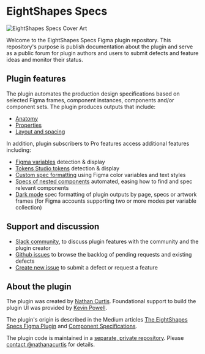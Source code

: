 # EightShapes Specs

![EightShapes Specs Cover Art](https://github.com/EightShapes/specs-plugin/assets/1165904/f66d12ad-5c46-45cc-9f49-7c398feba7cf)

Welcome to the EightShapes Specs Figma plugin repository. This repository's purpose is publish documentation about the plugin and serve as a public forum for plugin authors and users to submit defects and feature ideas and monitor their status.

## Plugin features

The plugin automates the production design specifications based on selected Figma frames, component instances, components and/or component sets. The plugin produces outputs that include:

* [Anatomy](docs/anatomy.md)
* [Properties](docs/properties.md)
* [Layout and spacing](docs/layoutandspacing.md)

In addition, plugin subscribers to Pro features access additional features including:

* [Figma variables](docs/pro-features/figma-variables.md) detection & display
* [Tokens Studio tokens](docs/pro-features/tokens_studio.md) detection & display
* [Custom spec formatting](docs/pro-features/custom-spec-formatting.md) using Figma color variables and text styles
* [Specs of nested components](docs/pro-features/spec-nested-components.md) automated, easing how to find and spec relevant components 
* [Dark mode](docs/pro-features/dark-mode.md) spec formatting of plugin outputs by page, specs or artwork frames (for Figma accounts supporting two or more modes per variable collection)

## Support and discussion

* [Slack community](https://join.slack.com/t/eightshapes-specs/shared_invite/zt-1w4k19pj7-viPHKW8045zak64u~lH4yA), to discuss plugin features with the community and the plugin creator
* [Github issues](https://github.com/EightShapes/specs-plugin/issues) to browse the backlog of pending requests and existing defects
* [Create new issue](https://github.com/EightShapes/specs-plugin-feedback/issues/new/choose) to submit a defect or request a feature

## About the plugin

The plugin was created by [Nathan Curtis](https://twitter.com/nathanacurtis). Foundational support to build the plugin UI was provided by [Kevin Powell](https://twitter.com/kevinmpowell).

The plugin's origin is described in the Medium articles [The EightShapes Specs Figma Plugin](https://medium.com/eightshapes-llc/the-eightshapes-specs-figma-plugin-2892f21adc96) and [Component Specifications](https://medium.com/eightshapes-llc/component-specifications-1492ca4c94c).

The plugin code is maintained in a [separate, private repository](https://github.com/EightShapes/esds-specs). Please [contact @nathanacurtis](https://github.com/nathanacurtis) for details.
